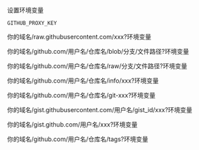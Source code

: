 设置环境变量

`GITHUB_PROXY_KEY`

你的域名/raw.githubusercontent.com/xxx?环境变量

你的域名/github.com/用户名/仓库名/blob/分支/文件路径?环境变量

你的域名/github.com/用户名/仓库名/raw/分支/文件路径?环境变量

你的域名/github.com/用户名/仓库名/info/xxx?环境变量

你的域名/github.com/用户名/仓库名/git-xxx?环境变量

你的域名/gist.githubusercontent.com/用户名/gist_id/xxx?环境变量

你的域名/gist.github.com/用户名/xxx?环境变量

你的域名/github.com/用户名/仓库名/tags?环境变量
